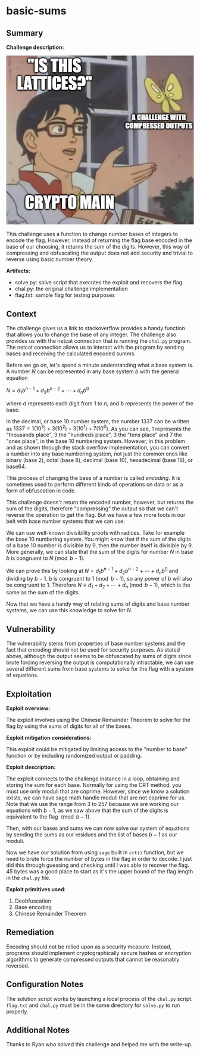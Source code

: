# basic-sums

## Summary

**Challenge description:**

![easy description](easydescription.png)

This challenge uses a function to change number bases of integers to encode the flag. However, instead of returning the flag base encoded in the base of our choosing, it returns the sum of the digits. However, this way of compressing and obfuscating the output does not add security and trivial to reverse using basic number theory.

**Artifacts:**

* solve.py: solve script that executes the exploit and recovers the flag
* chal.py: the original challenge implementation
* flag.txt: sample flag for testing purposes

## Context

The challenge gives us a link to stackoverflow provides a handy function that allows you to change the base of any integer. The challenge also provides us with the netcat connection that is running the `chal.py` program. The netcat connection allows us to interact with the program by sending bases and receiving the calculated encoded summs.

Before we go on, let's spend a minute understanding what a base system is. A number $N$ can be represented in any base system $b$ with the general equation

$N = d_1b^{n-1} + d_{2}b^{n-2} + \cdots + d_nb^0$

where $d$ represents each digit from $1$ to $n$, and $b$ represents the power of the base.

In the decimal, or base 10 number system, the number 1337 can be written as $1337 = 1(10^3) + 3(10^2) + 3(10^1) + 7(10^0)$. As you can see, $1$ represents the "thousands place", 3 the "hundreds place", 3 the "tens place" and 7 the "ones place", in the base 10 numbering system. However, in this problem and as shown through the stack overflow implementation, you can convert a number into any base numbering system, not just the common ones like binary (base 2), octal (base 8), decimal (base 10), hexadecimal (base 16), or base64.

This process of changing the base of a number is called *encoding*. It is sometimes used to perform different kinds of operations on data or as a form of obfuscation in code.

This challenge doesn't return the encoded number, however, but returns the sum of the digits, therefore "compressing" the output so that we can't reverse the operation to get the flag. But we have a few more tools in our belt with base number systems that we can use.

We can use well-known divisibility proofs with radices. Take for example the base 10 numbering system. You might know that if the sum of the digits of a base 10 number is divisible by 9, then the number itself is divisible by 9. More generally, we can state that the sum of the digits for number $N$ in base $b$ is congruent to $N \pmod{b-1}$.

We can prove this by looking at $N = d_1b^{n-1} + d_{2}b^{n-2} + \cdots + d_nb^0$ and dividing by $b-1$. $b$ is congruent to $1 \pmod{b-1}$, so any power of $b$ will also be congruent to $1$. Therefore $N \equiv d_1 + d_2 + \cdots + d_n \pmod{b-1}$, which is the same as the sum of the digits.

Now that we have a handy way of relating sums of digits and base number systems, we can use this knowledge to solve for $N$.

## Vulnerability

The vulnerability stems from properties of base number systems and the fact that encoding should not be used for security purposes. As stated above, although the output seems to be obfuscated by sums of digits since brute forcing reversing the output is computationally intractable, we can use several different sums from base systems to solve for the flag with a system of equations.

## Exploitation

**Exploit overview:**

The exploit involves using the Chinese Remainder Theorem to solve for the flag by using the sums of digits for all of the bases.

**Exploit mitigation considerations:**

This exploit could be mitigated by limiting access to the "number to base" function or by including randomized output or padding.

**Exploit description:**

The exploit connects to the challenge instance in a loop, obtaining and storing the sum for each base. Normally for using the CRT method, you must use only moduli that are coprime. However, since we know a solution exists, we can have sage math handle moduli that are not coprime for us. Note that we use the range from 3 to 257 because we are working our equations with $b - 1$, as we saw above that the sum of the digits is equivalent to the flag $\pmod{b-1}$.

Then, with our bases and sums we can now solve our system of equations by sending the sums as our residues and the list of bases $b-1$ as our moduli.

Now we have our solution from using `sage` built in `crt()` function, but we need to brute force the number of bytes in the flag in order to decode. I just did this through guessing and checking until I was able to recover the flag. 45 bytes was a good place to start as it's the upper bound of the flag length in the `chal.py` file.

**Exploit primitives used**:

1. Deobfuscation
2. Base encoding
3. Chinese Remainder Theorem

## Remediation

Encoding should not be relied upon as a security measure. Instead, programs should implement cryptographically secure hashes or encryption algorithms to generate compressed outputs that cannot be reasonably reversed.

## Configuration Notes

The solution script works by launching a local process of the `chal.py` script. `flag.txt` and `chal.py` must be in the same directory for `solve.py` to run properly.

## Additional Notes

Thanks to Ryan who solved this challenge and helped me with the write-up.
